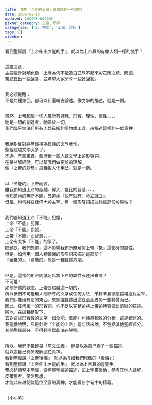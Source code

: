 ```yaml
---
title: 我對「全能的上帝」這句話的一些說明
date: 2006-02-13
updated: 1600784865000
pixnet_category: 上帝、耶穌
categories: ['2. 神學', '上帝、耶穌']
tags: []
sidebar: 
---
```


<p>看到聖經說『上帝伸出大能的手』，就以為上帝真的有像人類一樣的雙手？</p>
<p><br/>
這篇文章，<br/>
主要是針對類似像「上帝為何不能造自己舉不起來的石頭之類」問題，<br/>
嘗試做出一些回答，並希望大家分享一些好回答。</p>
<p><br/>
我必須提醒：<br/>
不是每種東西，都可以用邏輯去論述。像文學的描述，就是一例。</p>
<p><br/>
當然，上帝超越一切人間所有邏輯、形容、理性、感性、、、，<br/>
祂是一切的創造者，祂高於一切，<br/>
我們幾乎無法用所有人類已知的事物或工具，來描述這樣的一位真神。</p>
<p><br/>
我絕對反對將聖經視為單純的文學著作。<br/>
聖經超越文學太多了。<br/>
不過，有些東西，牽涉到一些人類文學上的形容詞，<br/>
在某些解經時，可以幫我們做更好的理解。<br/>
像『上帝的膀臂』這種擬人化用法，就是一例。</p>
<p><br/>
以『全能的』上帝而言，<br/>
雖我們知道上帝的超越、偉大、無比的智慧、、、，<br/>
也知道祂的無所不能，知道祂『說有就有，命立就立』，<br/>
但是，如何將這樣偉大的主宰，用一個形容詞描述祂這部份的屬性？</p>
<p><br/>
我們都知道上帝『不能』犯錯，<br/>
上帝『不能』犯罪，<br/>
上帝『不能』說謊，<br/>
上帝『不能』沒智慧，、、、<br/>
上帝有太多『不能』的事了。<br/>
問題是，我們知道，這不影響我們所瞭解的上帝『能』這部分的屬性。<br/>
但是，如何用一個人類能懂的形容詞來描述這部份？<br/>
『全能的』、『萬能的』就是一種描述方法。</p>
<p><br/>
但是，這樣的形容詞就足以將上帝的屬性表達出來嗎？<br/>
不可能！<br/>
如前所述的觀念，上帝是超越這一切的，<br/>
所以我們不可能用人間所有的文字或任何方法，來精準且徹底描繪這位主宰。<br/>
我們只能用有限的東西，來勉強描述出這位至高者的一些特質而已。<br/>
因此，任何單一的形容詞，均不足以完整的將上帝的特質做出清晰的描述。<br/>
所以，在這種情形下，<br/>
去對這些形容性的文字（如全能、萬能）作純邏輯性的分析，這是錯誤的。<br/>
我這個說明，只是針對『全能的上帝』這句話來說，不包括其他聖經部分。<br/>
其他聖經部分，不得輕易採此法來解釋。</p>
<p><br/>
所以，我們不能輕易「望文生義」，輕易以為自己看了一些描述，<br/>
就以為自己真的瞭解這位真神。<br/>
看到聖經說『上帝後悔』，就以為真如我們想像的「後悔」；<br/>
看到聖經說『上帝伸出大能的手』，就以為上帝真的有雙手。<br/>
務必研讀整本聖經，從整體聖經的描述，加上聖靈感動，參考其他人講解，<br/>
反覆思考，常常思想，<br/>
才能越來越認識這位至高的真神，才能看出字句中的精義。</p>
<p><br/>
（小小羊）</p>
